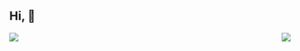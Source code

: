 ## Hi,  👋

<p align="center"> 
  <img align="left" src="https://github-readme-stats.vercel.app/api?username=ricardo-fo&show_icons=true&theme=radical&include_all_commits=true&layout=compact&hide=issues,prs" />
  <img align="right" src="https://github-readme-stats.vercel.app/api/top-langs/?username=ricardo-fo&show_icons=true&hide_border=true&count_private=true&include_all_commits=true&theme=radical&layout=compact" />
</p>

<!--
**ricardo-fo/ricardo-fo** is a ✨ _special_ ✨ repository because its `README.md` (this file) appears on your GitHub profile.

Here are some ideas to get you started:

- 🔭 I’m currently working on ...
- 🌱 I’m currently learning ...
- 👯 I’m looking to collaborate on ...
- 🤔 I’m looking for help with ...
- 💬 Ask me about ...
- 📫 How to reach me: ...
- 😄 Pronouns: ...
- ⚡ Fun fact: ...
-->
